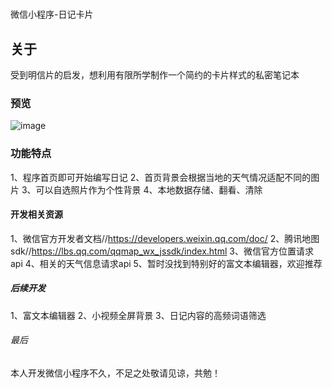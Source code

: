 # 
微信小程序-日记卡片
## 关于
受到明信片的启发，想利用有限所学制作一个简约的卡片样式的私密笔记本
### 预览
![image](https://github.com/yangcongbb/-/blob/-/dddf.gif)
### 功能特点
1、程序首页即可开始编写日记
2、首页背景会根据当地的天气情况适配不同的图片
3、可以自选照片作为个性背景
4、本地数据存储、翻看、清除
#### 开发相关资源
1、微信官方开发者文档//https://developers.weixin.qq.com/doc/
2、腾讯地图sdk//https://lbs.qq.com/qqmap_wx_jssdk/index.html
3、微信官方位置请求api
4、相关的天气信息请求api
5、暂时没找到特别好的富文本编辑器，欢迎推荐
##### 后续开发
1、富文本编辑器
2、小视频全屏背景
3、日记内容的高频词语筛选
###### 最后
本人开发微信小程序不久，不足之处敬请见谅，共勉！
